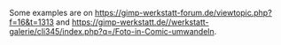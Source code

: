 Some examples are on https://gimp-werkstatt-forum.de/viewtopic.php?f=16&t=1313 and https://gimp-werkstatt.de//werkstatt-galerie/cli345/index.php?q=/Foto-in-Comic-umwandeln.
